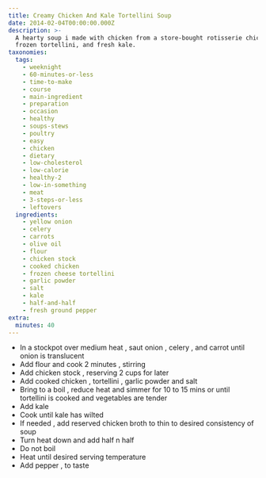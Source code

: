 ```yaml
---
title: Creamy Chicken And Kale Tortellini Soup
date: 2014-02-04T00:00:00.000Z
description: >-
  A hearty soup i made with chicken from a store-bought rotisserie chicken,
  frozen tortellini, and fresh kale.
taxonomies:
  tags:
    - weeknight
    - 60-minutes-or-less
    - time-to-make
    - course
    - main-ingredient
    - preparation
    - occasion
    - healthy
    - soups-stews
    - poultry
    - easy
    - chicken
    - dietary
    - low-cholesterol
    - low-calorie
    - healthy-2
    - low-in-something
    - meat
    - 3-steps-or-less
    - leftovers
  ingredients:
    - yellow onion
    - celery
    - carrots
    - olive oil
    - flour
    - chicken stock
    - cooked chicken
    - frozen cheese tortellini
    - garlic powder
    - salt
    - kale
    - half-and-half
    - fresh ground pepper
extra:
  minutes: 40
---
```

 - In a stockpot over medium heat , saut onion , celery , and carrot until onion is translucent
 - Add flour and cook 2 minutes , stirring
 - Add chicken stock , reserving 2 cups for later
 - Add cooked chicken , tortellini , garlic powder and salt
 - Bring to a boil , reduce heat and simmer for 10 to 15 mins or until tortellini is cooked and vegetables are tender
 - Add kale
 - Cook until kale has wilted
 - If needed , add reserved chicken broth to thin to desired consistency of soup
 - Turn heat down and add half n half
 - Do not boil
 - Heat until desired serving temperature
 - Add pepper , to taste
